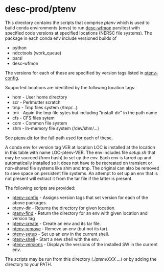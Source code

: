 # desc-prod/ptenv
This directory contains the scripts that comprise *ptenv* which is used to build conda environments (envs) to run
[desc-wfmon](https://github.com/LSSTDESC/desc-wfmon) parsltest with specified code versions at specified locations (NERSC file systems).
The package in each conda env include versioned builds of

* python
* ndcctools (work_queue)
* parsl
* desc-wfmon

The versions for each of these are specified by version tags listed in [ptenv-config](ptenv/ptenv-config).

Supported locations are identified by the following location tags:

* hom - User home directory
* scr - Perlmutter scratch
* tmp - Tmp files system (/tmp/...)
* tmi - Again the tmp file sytes but including "install-dir" in the path name
* cfs - CFS files sytem
* com - Common file system
* shm - In-memory file system (/dev/shm/...)

See [ptenv-dir](ptenv/ptenv-dir) for the full path used for each of these.

A conda env for version tag VER at location LOC is installed at the location in this table with name LOC-ptenv-VER.
The env includes file *setup.sh* that may be sourced (from bash) to set up the env.
Each env is tarred up and automatically installed so it does not have to be recreated on transient or non-shared file systems
like shm and tmp.
The original can also be removed to save space on persistent file systems.
An attempt to set up an env that is not present will extract it from the tar file if the latter is present.

The following scripts are provided:
* [ptenv-config](ptenv/ptenv-config) - Assigns version tags that set version for each of the above packages.
* [ptenv-dir](ptenv/ptenv-dir) - Returns the directory for given location.
* [ptenv-find](ptenv/ptenv-find) - Return the directory for an env with given location and version tag
* [ptenv-create](ptenv/ptenv-create) - Create an env and its tar file.
* [ptenv-remove](ptenv/ptenv-remove) - Remove an env (but not its tar).
* [ptenv-setup](ptenv/ptenv-setup) - Set up an env in the current shell.
* [ptenv-shell](ptenv/ptenv-shell) - Start a new shell with the env.
* [ptenv-versions](ptenv/ptenv-versions) - Displays the versions of the installed SW in the current env.

The scripts may be run from this directory (*./ptenvXXX ...*) or by adding the directory to your PATH.
